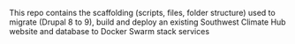 This repo contains the scaffolding (scripts, files, folder structure) used to migrate (Drupal 8 to 9), build and deploy an existing Southwest Climate Hub website and database to Docker Swarm stack services
